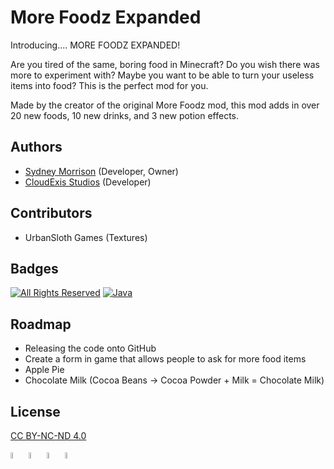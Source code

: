 
# More Foodz Expanded  

Introducing.... MORE FOODZ EXPANDED!

Are you tired of the same, boring food in Minecraft? Do you wish there was more to experiment with? Maybe you want to be able to turn your useless items into food? This is the perfect mod for you.

Made by the creator of the original More Foodz mod, this mod adds in over 20 new foods, 10 new drinks, and 3 new potion effects. 


## Authors

- [Sydney Morrison](https://hi-im.sydney) (Developer, Owner)
- [CloudExis Studios](https://cloudexis.net) (Developer)


## Contributors 

- UrbanSloth Games (Textures)


## Badges

[![All Rights Reserved](https://img.shields.io/badge/License-CC_BY_NC_ND_4.0-blue)](https://creativecommons.org/licenses/by-nc-nd/4.0/)
[![Java](https://img.shields.io/badge/Language-Java-brown)](https://en.wikipedia.org/wiki/Java_(programming_language))


## Roadmap

- Releasing the code onto GitHub
- Create a form in game that allows people to ask for more food items
- Apple Pie
- Chocolate Milk (Cocoa Beans -> Cocoa Powder + Milk = Chocolate Milk)


## License

[CC BY-NC-ND 4.0](https://creativecommons.org/licenses/by-nc-nd/4.0/legalcode)

<img src="https://creativecommons.org/images/deed/cc_icon_white_x2.png"  width="5%" height="5%">
<img src="https://creativecommons.org/images/deed/attribution_icon_white_x2.png"  width="5%" height="5%">
<img src="https://creativecommons.org/images/deed/nc_white_x2.png"  width="5%" height="5%">
<img src="https://creativecommons.org/images/deed/nd_white_x2.png"  width="5%" height="5%">
